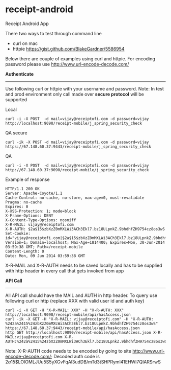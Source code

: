 receipt-android
===============

Receipt Android App

There two ways to test through command line
- curl on mac
- httpie https://gist.github.com/BlakeGardner/5586954

Below there are couple of examples using curl and httpie. For encoding password please use http://www.url-encode-decode.com/

**Authenticate**
____________

Use following curl or httpie with your username and password. 
Note: In test and prod environment only call made over **secure protocol** will be supported

Local

    curl -i -X POST  -d mail=vijay@receiptofi.com -d password=vijay http://localhost:9090/receipt-mobile/j_spring_security_check

QA secure

    curl -ik -X POST -d mail=vijay@receiptofi.com -d password=vijay https://67.148.60.37:9443/receipt-mobile/j_spring_security_check

QA

    curl -i -X POST  -d mail=vijay@receiptofi.com -d password=vijay http://67.148.60.37:9090/receipt-mobile/j_spring_security_check

Example of response

    HTTP/1.1 200 OK
    Server: Apache-Coyote/1.1
    Cache-Control: no-cache, no-store, max-age=0, must-revalidate
    Pragma: no-cache
    Expires: 0
    X-XSS-Protection: 1; mode=block
    X-Frame-Options: DENY
    X-Content-Type-Options: nosniff
    X-R-MAIL: vijay@receiptofi.com
    X-R-AUTH: $2a$15$zbXzZ0mMXLWi3ACh3Ekl7.bz18ULpnkZ.9bhdhfZH9754cz8os3wS
    Set-Cookie: id="vijay@receiptofi.com|$2a$15$zbXzZ0mMXLWi3ACh3Ekl7.bz18ULpnkZ.9bhdhfZH9754cz8os3wS"; Version=1; Domain=localhost; Max-Age=1814400; Expires=Mon, 30-Jun-2014 03:59:38 GMT; Path=/receipt-mobile
    Content-Length: 0
    Date: Mon, 09 Jun 2014 03:59:38 GMT

X-R-MAIL and X-R-AUTH needs to be saved locally and has to be supplied with http header in every call that gets invoked from app


**API Call**
________

All API call should have the MAIL and AUTH in http header.
To query use following curl or http (replace XXX with valid user id and auth key)

    curl -i -X GET -H "X-R-MAIL: XXX" -H "X-R-AUTH: XXX" http://localhost:9090/receipt-mobile/api/hasAccess.json
    curl -ik -X GET -H "X-R-MAIL: vijay@receiptofi.com" -H "X-R-AUTH: %242a%2415%24zbXzZ0mMXLWi3ACh3Ekl7.bz18ULpnkZ.9bhdhfZH9754cz8os3wS"  https://67.148.60.37:9443/receipt-mobile/api/hasAccess.json
    http GET http://localhost:9090/receipt-mobile/api/hasAccess.json X-R-MAIL:vijay@receiptofi.com X-R-AUTH:%242a%2415%24zbXzZ0mMXLWi3ACh3Ekl7.bz18ULpnkZ.9bhdhfZH9754cz8os3wS

Note: X-R-AUTH code needs to be encoded by going to site http://www.url-encode-decode.com/;
Decoded auth code is    $2a$15$LOIOMLJUu5S5yXGvFqAl3udDB/mTd3tSHPRyml41EHWi7QIARSrwS
